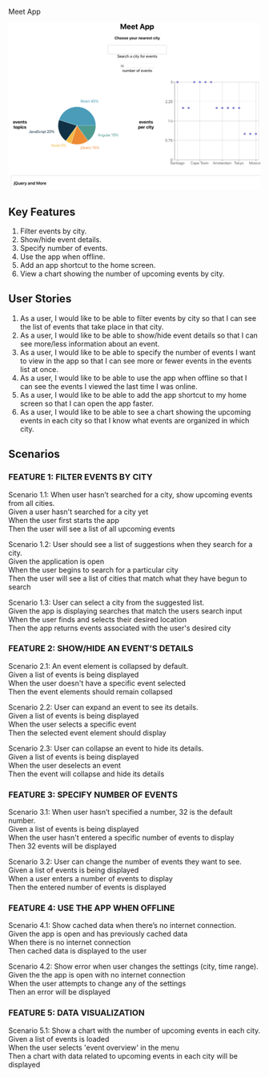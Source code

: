 Meet App

![alt text](https://github.com/An865/meetApp/blob/main/MeetApp.png?raw=true)


## Key Features
1. Filter events by city.
2. Show/hide event details.
3. Specify number of events.
4. Use the app when offline.
5. Add an app shortcut to the home screen.
6. View a chart showing the number of upcoming events by city.

## User Stories

1. As a user, I would like to be able to filter events by city so that I can see the list of events that take place in that city.
2. As a user, I would like to be able to show/hide event details so that I can see more/less information about an event.
3. As a user, I would like to be able to specify the number of events I want to view in the app so that I can see more or fewer events in the events list at once.
4. As a user, I would like to be able to use the app when offline so that I can see the events I viewed the last time I was online.
5. As a user, I would like to be able to add the app shortcut to my home screen so that I can open the app faster.
6. As a user, I would like to be able to see a chart showing the upcoming events in each city so that I know what events are organized in which city.

## Scenarios
### FEATURE 1: FILTER EVENTS BY CITY
Scenario 1.1: When user hasn’t searched for a city, show upcoming events from all cities.  \
Given a user hasn't searched for a city yet  \
When the user first starts the app  \
Then the user will see a list of all upcoming events  

Scenario 1.2: User should see a list of suggestions when they search for a city.  \
Given the application is open  \
When the user begins to search for a particular city  \
Then the user will see a list of cities that match what they have begun to search

Scenario 1.3: User can select a city from the suggested list.  \
Given the app is displaying searches that match the users search input  \
When the user finds and selects their desired location  \
Then the app returns events associated with the user's desired city

### FEATURE 2: SHOW/HIDE AN EVENT’S DETAILS
Scenario 2.1: An event element is collapsed by default.  \
Given a list of events is being displayed  \
When the user doesn't have a specific event selected  \
Then the event elements should remain collapsed

Scenario 2.2: User can expand an event to see its details.  \
Given a list of events is being displayed  \
When the user selects a specific event  \
Then the selected event element should display 

Scenario 2.3: User can collapse an event to hide its details.  \
Given a list of events is being displayed  \
When the user deselects an event  \
Then the event will collapse and hide its details

### FEATURE 3: SPECIFY NUMBER OF EVENTS
Scenario 3.1: When user hasn’t specified a number, 32 is the default number.  \
Given a list of events is being displayed  \
When the user hasn't entered a specific number of events to display  \
Then 32 events will be displayed

Scenario 3.2: User can change the number of events they want to see.  \
Given a list of events is being displayed  \
When a user enters a number of events to display  \
Then the entered number of events is displayed  

### FEATURE 4: USE THE APP WHEN OFFLINE
Scenario 4.1: Show cached data when there’s no internet connection.  \
Given the app is open and has previously cached data \
When there is no internet connection  \
Then cached data is displayed to the user

Scenario 4.2: Show error when user changes the settings (city, time range).  \
Given the the app is open with no internet connection  \
When the user attempts to change any of the settings  \
Then an error will be displayed

### FEATURE 5: DATA VISUALIZATION
Scenario 5.1: Show a chart with the number of upcoming events in each city.  \
Given a list of events is loaded  \
When the user selects 'event overview' in the menu  \
Then a chart with data related to upcoming events in each city will be displayed